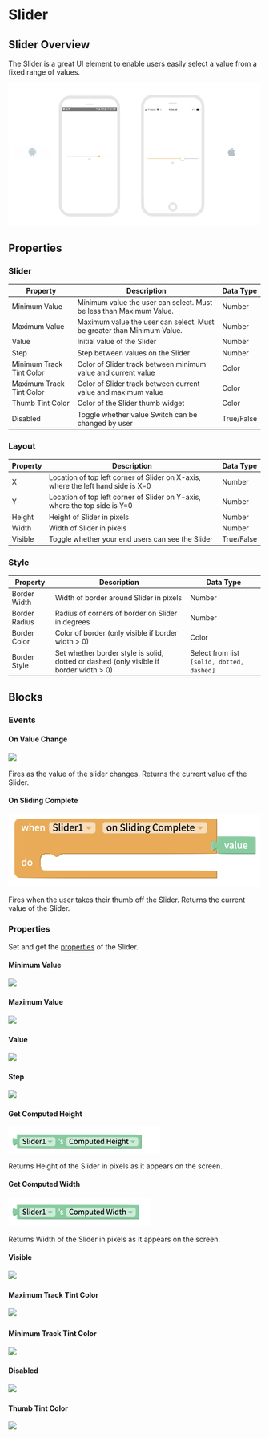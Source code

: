 # Slider

## Slider Overview

The Slider is a great UI element to enable users easily select a value from a fixed range of values.

![](.gitbook/assets/slider-fig-2.png)

## Properties

### Slider

| Property                 | Description                                                            | Data Type  |
| ------------------------ | ---------------------------------------------------------------------- | ---------- |
| Minimum Value            | Minimum value the user can select. Must be less than Maximum Value.    | Number     |
| Maximum Value            | Maximum value the user can select. Must be greater than Minimum Value. | Number     |
| Value                    | Initial value of the Slider                                            | Number     |
| Step                     | Step between values on the Slider                                      | Number     |
| Minimum Track Tint Color | Color of Slider track between minimum value and current value          | Color      |
| Maximum Track Tint Color | Color of Slider track between current value and maximum value          | Color      |
| Thumb Tint Color         | Color of the Slider thumb widget                                       | Color      |
| Disabled                 | Toggle whether value Switch can be changed by user                     | True/False |

### Layout

| Property | Description                                                                      | Data Type  |
| -------- | -------------------------------------------------------------------------------- | ---------- |
| X        | Location of top left corner of Slider on X-axis, where the left hand side is X=0 | Number     |
| Y        | Location of top left corner of Slider on Y-axis, where the top side is Y=0       | Number     |
| Height   | Height of Slider in pixels                                                       | Number     |
| Width    | Width of Slider in pixels                                                        | Number     |
| Visible  | Toggle whether your end users can see the Slider                                 | True/False |

### **Style**

| **Property**  | Description                                                                             | Data Type                                  |
| ------------- | --------------------------------------------------------------------------------------- | ------------------------------------------ |
| Border Width  | Width of border around Slider in pixels                                                 | Number                                     |
| Border Radius | Radius of corners of border on Slider in degrees                                        | Number                                     |
| Border Color  | Color of border (only visible if border width > 0)                                      | Color                                      |
| Border Style  | Set whether border style is solid, dotted or dashed  (only visible if border width > 0) | Select from list `[solid, dotted, dashed]` |

## Blocks

### Events&#x20;

#### On Value Change

![](.gitbook/assets/slider\_change.png)

Fires as the value of the slider changes. Returns the current value of the Slider.

#### On Sliding Complete

![](.gitbook/assets/screen-shot-2021-08-24-at-3.15.58-pm.png)

Fires when the user takes their thumb off the Slider. Returns the current value of the Slider.

### Properties

Set and get the [properties](slider.md#properties) of the Slider.

#### Minimum Value

![](.gitbook/assets/min\_value.png)

#### Maximum Value

![](.gitbook/assets/max\_value.png)

#### Value&#x20;

![](<.gitbook/assets/value (1).png>)

#### Step&#x20;

![](.gitbook/assets/step.png)

#### Get Computed Height&#x20;

![](<.gitbook/assets/height (9).png>)

Returns Height of the Slider in pixels as it appears on the screen.

#### Get Computed Width

![](<.gitbook/assets/width (11).png>)

Returns Width of the Slider in pixels as it appears on the screen.

#### Visible&#x20;

![](<.gitbook/assets/visible (11).png>)

#### Maximum Track Tint Color

![](.gitbook/assets/max\_track\_tint\_color.png)

###

#### Minimum Track Tint Color&#x20;

![](.gitbook/assets/min\_track\_tint\_color.png)

#### Disabled

![](<.gitbook/assets/disabled (2).png>)

#### Thumb Tint Color&#x20;

![](<.gitbook/assets/thumb\_tint\_color (2).png>)
